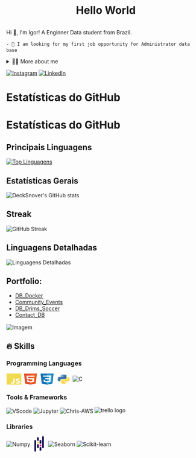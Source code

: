 <!--título-->
<div id="user-content-toc">
  <ul align="center">
    <summary><h1 style="display: inline-block">Hello World</h1></summary>
</div>

<!-- Presentation -->
<p>
  Hi 👋, I'm Igor! A Enginner Data student from Brazil.

    - 🔭 I am looking for my first job opportunity for Administrator data base
</p>

<!-- Dropdown -->
<details>
  <summary>👨‍💻 More about me</summary>

  - 💬I am 43 years old and currently living in Brazil. I am fluent in English and am studying Data Engineering. I have experience with SQL, Python, Data Analysis, Data Visualization, and basic knowledge of Database Administration (DBA). Additionally, I have completed courses in MySQL, Postgres, Docker, and data modeling. I am currently developing practical projects to gain experience as a DBA, with the goal of evolving into a Data Manager in the future. I am also studying basic knowledge of data engineering and Big Data, and I plan to implement a small ETL project.

  - I have over 15 years of experience in customer service, which has helped me develop important skills such as creativity, communication, marketing, analytical       
    capability, and community and social media management.

  - ⚡ II have a strong interest in reading, especially books on philosophy, stoicism, politics, and German literature, as well as manga and comics. I also enjoy exploring database articles in less common languages, such as Mandarin. In my free time, I love watching movies and playing video games with my son. I believe that our personal interests not only enrich our worldview but also enhance our ability to solve problems creatively and effectively. \o/
</details>

<!-- Links -->
[![Instagram](https://img.shields.io/badge/Instagram-E4405F?style=for-the-badge&logo=instagram&logoColor=white)](https://www.instagram.com/igor_drims)
[![LinkedIn](https://img.shields.io/badge/LinkedIn-0077B5?style=for-the-badge&logo=linkedin&logoColor=white)](https://www.linkedin.com/in/igor-hilario)

<!-- GithubStats -->
# Estatísticas do GitHub

# Estatísticas do GitHub

## Principais Linguagens
[![Top Linguagens](https://github-readme-stats.vercel.app/api/top-langs/?username=DeckSnover&layout=compact)](https://github.com/anuraghazra/github-readme-stats)

## Estatísticas Gerais
![DeckSnover's GitHub stats](https://github-readme-stats.vercel.app/api?username=DeckSnover&theme=dark&show_icons=true)

## Streak
![GitHub Streak](https://github-readme-streak-stats.herokuapp.com/?user=DeckSnover&theme=dark)

## Linguagens Detalhadas
![Linguagens Detalhadas](https://github-readme-stats.vercel.app/api/top-langs/?username=DeckSnover&theme=dark&hide=javascript,html&langs_count=10)

<!-- Portfolio -->
## Portfolio:
- [DB_Docker](https://github.com/deckSnover/DB-Docker.git)
- [Community_Events](https://github.com/deckSnover/CommunityEvents.git)
- [DB_Drims_Soccer](https://github.com/deckSnover/DatabaseDrims.git)
- [Contact_DB](https://github.com/deckSnover/ContactDB.git)

<!-- GIF -->
<p align="left">
  <img align="center" src="https://github.com/VariableBee/VariableBee/assets/77739311/4e9f41af-6b57-49a7-b15a-74322e96b4d7" alt="Imagem">
</p>

## 🔥 Skills
<!-- Skills: Programming Languages -->
  <div style="flex-basis: 48%;">
    <h3>Programming Languages</h3>
    <img align="center" alt="Js" height="30" width="40" src="https://raw.githubusercontent.com/devicons/devicon/master/icons/javascript/javascript-plain.svg">
    <img align="center" alt="HTML" height="30" width="40" src="https://raw.githubusercontent.com/devicons/devicon/master/icons/html5/html5-original.svg">
    <img align="center" alt="CSS" height="30" width="40" src="https://raw.githubusercontent.com/devicons/devicon/master/icons/css3/css3-original.svg">
    <img align="center" alt="Python" height="30" width="40" src="https://raw.githubusercontent.com/devicons/devicon/master/icons/python/python-original.svg">
    <img align="center" alt="C" height="30" width="40" src="https://cdn.jsdelivr.net/gh/devicons/devicon/icons/c/c-original.svg">
  </div>
  
  <!-- Skills: Tools & Frameworks -->
  <div style="flex-basis: 48%;">
    <h3>Tools & Frameworks</h3>
    <img align="center" alt="VScode" height="30" width="40" src="https://cdn.jsdelivr.net/gh/devicons/devicon/icons/vscode/vscode-original.svg">
    <img align="center" alt="Jupyter" height="30" width="40" src="https://cdn.jsdelivr.net/gh/devicons/devicon/icons/jupyter/jupyter-original.svg">
    <img align="center" alt="Chris-AWS" height="30" width="40" src="https://cdn.jsdelivr.net/gh/devicons/devicon/icons/git/git-original.svg">
    <img src="https://cdn.jsdelivr.net/gh/devicons/devicon/icons/trello/trello-plain.svg" height="40" alt="trello logo"  />
  </div>
  
  <!-- Skills: Libraries -->
  <div style="flex-basis: 48%;">
    <h3>Libraries</h3>
    <img align="center" alt="Numpy" height="30" width="40" src="https://cdn.jsdelivr.net/gh/devicons/devicon/icons/numpy/numpy-original.svg">
    <img align="center" alt="Pandas" src="https://raw.githubusercontent.com/devicons/devicon/2ae2a900d2f041da66e950e4d48052658d850630/icons/pandas/pandas-original.svg" alt="pandas" width="40" height="40"/>
    <img align="center" alt="Seaborn" src="https://seaborn.pydata.org/_images/logo-mark-lightbg.svg" alt="seaborn" width="40" height="40"/>
    <img align="center" alt="Scikit-learn" src="https://upload.wikimedia.org/wikipedia/commons/0/05/Scikit_learn_logo_small.svg" alt="scikit_learn" width="40" height="40"/>
  </div>

